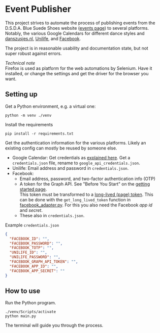# Event Publisher

This project strives to automate the process of publishing events from the D.S.D.A. Blue Suede Shoes website ([events page](https://dsda.nl/events/)) to several platforms. Notably, the various Google Calendars for different dance styles and [danszusjes.nl](https://danszusjes.nl), [Unilife](https://unilife.nl), and [Facebook](https://www.facebook.com/Bluesuedeshoesdelft).

The project is in reasonable usability and documentation state, but not super robust against errors.

_Technical note_  
Firefox is used as platform for the web automations by Selenium. Have it installed, or change the settings and get the driver for the browser you want.

## Setting up
Get a Python environment, e.g. a virtual one:

```shell
python -m venv ./venv
```

Install the requirements

```shell
pip install -r requirements.txt
```

Get the authentication information for the various platforms. Likely an existing config can mostly be reused by someone else.

* Google Calendar: Get credentials as [explained here](https://developers.google.com/calendar/api/quickstart/python). Get a `credentials.json` file, rename to `google_api_credentials.json`.
* Unilife: Email address and password in `credentials.json`.
* Facebook:
  * Email address, password, and two-factor authentication info (OTP)
  * A token for the Graph API. See "Before You Start" on the [getting started page](https://developers.facebook.com/docs/graph-api/get-started#before-you-start).  
    This token must be transformed to a [long-lived (page) token](https://developers.facebook.com/docs/facebook-login/guides/access-tokens/get-long-lived). This can be done with the `get_long_lived_token` function in [facebook_adapter.py](facebook_adapter.py). For this you also need the Facebook _app id_ and _secret_.
  * These also in `credentials.json`.

Example `credentials.json`
```json
{
  "FACEBOOK_ID": "",
  "FACEBOOK_PASSWORD": "",
  "FACEBOOK_TOTP": "",
  "UNILIFE_ID": "",
  "UNILIFE_PASSWORD": "",
  "FACEBOOK_GRAPH_API_TOKEN": "",
  "FACEBOOK_APP_ID": "",
  "FACEBOOK_APP_SECRET": ""
}
```

## How to use
Run the Python program.
```shell
./venv/Scripts/activate
python main.py
```
The terminal will guide you through the process.
